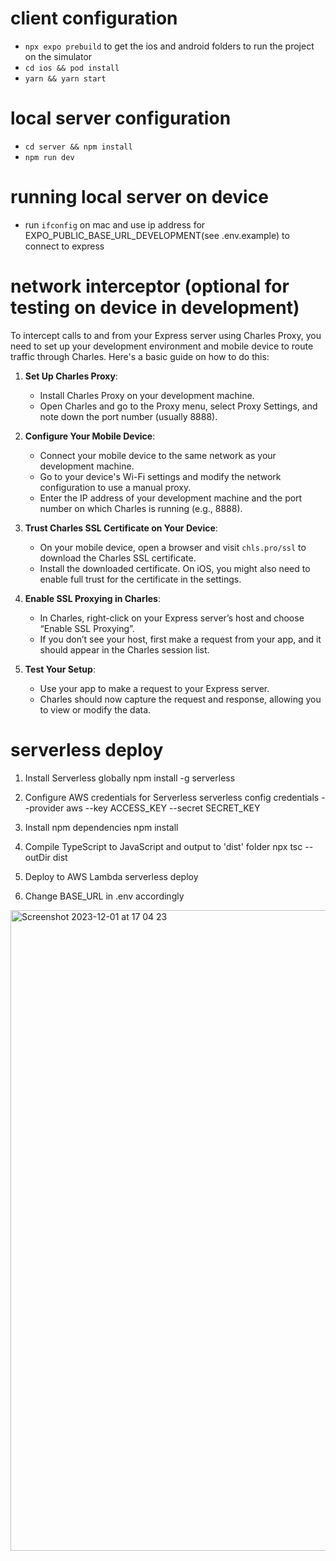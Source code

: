 # client configuration

- ```npx expo prebuild``` to get the ios and android folders to run the project on the simulator
- ```cd ios && pod install```
- ```yarn && yarn start```

# local server configuration

- ```cd server && npm install```
- ```npm run dev```

# running local server on device

- run ```ifconfig``` on mac and use ip address for EXPO_PUBLIC_BASE_URL_DEVELOPMENT(see .env.example) to connect to express

# network interceptor (optional for testing on device in development)

To intercept calls to and from your Express server using Charles Proxy, you need to set up your development environment and mobile device to route traffic through Charles. Here's a basic guide on how to do this:

1. **Set Up Charles Proxy**:
   - Install Charles Proxy on your development machine.
   - Open Charles and go to the Proxy menu, select Proxy Settings, and note down the port number (usually 8888).

2. **Configure Your Mobile Device**:
   - Connect your mobile device to the same network as your development machine.
   - Go to your device's Wi-Fi settings and modify the network configuration to use a manual proxy.
   - Enter the IP address of your development machine and the port number on which Charles is running (e.g., 8888).

3. **Trust Charles SSL Certificate on Your Device**:
   - On your mobile device, open a browser and visit `chls.pro/ssl` to download the Charles SSL certificate.
   - Install the downloaded certificate. On iOS, you might also need to enable full trust for the certificate in the settings.

4. **Enable SSL Proxying in Charles**:
   - In Charles, right-click on your Express server’s host and choose “Enable SSL Proxying”.
   - If you don’t see your host, first make a request from your app, and it should appear in the Charles session list.

5. **Test Your Setup**:
   - Use your app to make a request to your Express server.
   - Charles should now capture the request and response, allowing you to view or modify the data.

# serverless deploy

1. Install Serverless globally
npm install -g serverless

2. Configure AWS credentials for Serverless
serverless config credentials --provider aws --key ACCESS_KEY --secret SECRET_KEY

3. Install npm dependencies
npm install

4. Compile TypeScript to JavaScript and output to 'dist' folder
npx tsc --outDir dist

5. Deploy to AWS Lambda
serverless deploy

6. Change BASE_URL in .env accordingly



<img width="1025" alt="Screenshot 2023-12-01 at 17 04 23" src="https://github.com/dancomanlive/react-query-offline/assets/16872821/e87b2001-d48a-4d0b-8574-d53f347d565a">



